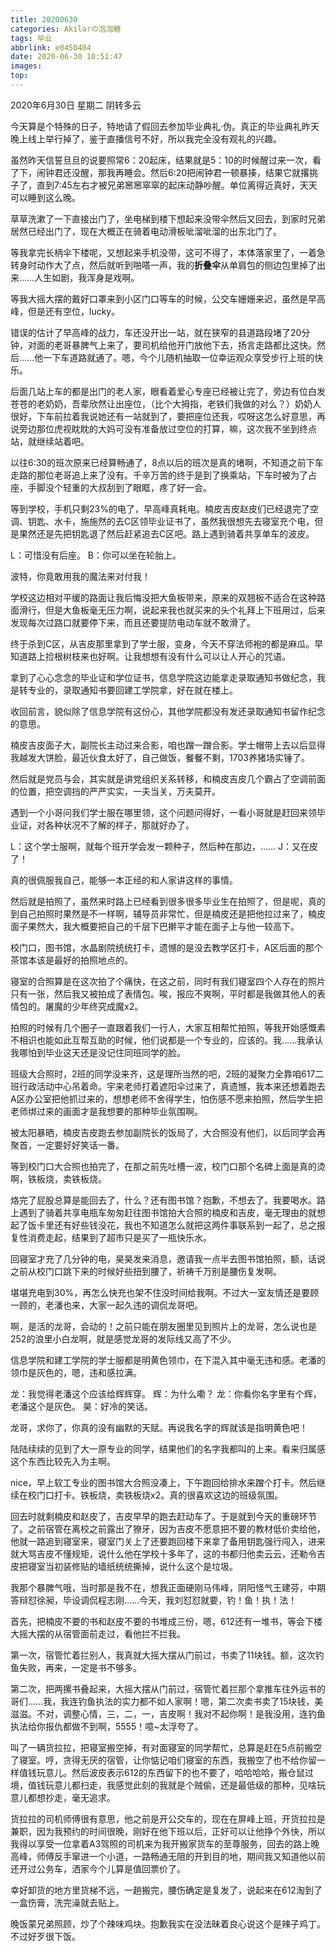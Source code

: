 ```yaml
---
title: 20200630
categories: Akilarの泡泡糖
tags: 毕业
abbrlink: e0450404
date: 2020-06-30 10:51:47
images:
top:
---
```

2020年6月30日 星期二 阴转多云

今天算是个特殊的日子，特地请了假回去参加毕业典礼·伪。真正的毕业典礼昨天晚上线上举行掉了，鉴于直播信号不好，所以我完全没有观礼的兴趣。

虽然昨天信誓旦旦的说要照常6：20起床，结果就是5：10的时候醒过来一次，看了下，闹钟君还没醒，那我再睡会。然后6:20把闹钟君一顿暴揍，结果它就撂挑子了，直到7:45左右才被兄弟窸窸窣窣的起床动静吵醒。单位离得近真好，天天可以睡到这么晚。

草草洗漱了一下直接出门了，坐电梯到楼下想起来没带伞然后又回去，到家时兄弟居然已经出门了，现在大概正在骑着电动滑板呲溜呲溜的出东北门了。

等我拿完长柄伞下楼呢，又想起来手机没带，这可不得了，本体落家里了，一着急转身时动作大了点，然后就听到啪嗒一声，我的**折叠伞**从单肩包的侧边包里掉了出来……人生如剧，我浑身是戏啊。

等我大摇大摆的戴好口罩来到小区门口等车的时候，公交车姗姗来迟，虽然是早高峰，但是还有空位，lucky。

错误的估计了早高峰的战力，车还没开出一站，就在狭窄的县道路段堵了20分钟，对面的老哥暴脾气上来了，要司机给他开门放他下去，扬言走路都比这快。然后……他一下车道路就通了。嗯，今个儿随机抽取一位幸运观众享受步行上班的快乐。

后面几站上车的都是出门的老人家，眼看着爱心专座已经被让完了，旁边有位白发苍苍的老奶奶，吾辈欣然让出座位，（比个大拇指，老铁们我做的对么？）奶奶人很好，下车前拉着我说她还有一站就到了，要把座位还我，哎呀这怎么好意思，再说旁边那位虎视眈眈的大妈可没有准备放过空位的打算，嘛，这次我不坐到终点站，就继续站着吧。

以往6:30的班次原来已经算畅通了，8点以后的班次是真的堵啊，不知道之前下车走路的那位老哥追上来了没有。千辛万苦的终于是到了换乘站，下车时被为了占座，手脚没个轻重的大叔刮到了眼眶，疼了好一会。

等到学校，手机只剩23%的电了，早高峰真耗电。楠皮吉皮赵皮们已经退完了空调、钥匙、水卡，施施然的去C区领毕业证书了，虽然我很想先去寝室充个电，但是果然还是先把钥匙退了然后赶紧追去C区吧。路上遇到骑着共享单车的波皮。

L：可惜没有后座。
B：你可以坐在轮胎上。

波特，你竟敢用我的魔法来对付我！

学校这边相对平缓的路面让我后悔没把大鱼板带来，原来的双翘板不适合在这种路面滑行，但是大鱼板毫无压力啊，说起来我也就买来的头个礼拜上下班用过，后来发现每次过路口就要停下来，而且还要提防电动车就不敢滑了。

终于杀到C区，从吉皮那里拿到了学士服，变身，今天不穿法师袍的都是麻瓜。早知道路上捡根树枝来也好啊。让我想想有没有什么可以让人开心的咒语。

拿到了心心念念的毕业证和学位证书，信息学院这边能拿走录取通知书做纪念，我是转专业的，录取通知书要回建工学院拿，好在就在楼上。

收回前言，貌似除了信息学院有这份心，其他学院都没有发还录取通知书留作纪念的意思。

楠皮吉皮面子大，副院长主动过来合影，咱也蹭一蹭合影。学士帽带上去以后显得我越发大饼脸，最近伙食太好了，自己做饭，餐餐不剩，1703养猪场实锤了。

然后就是党员与会，其实就是讲党组织关系转移，和楠皮吉皮几个霸占了空调前面的位置，把空调挡的严严实实，一夫当关，万夫莫开。

遇到一个小哥问我们学士服在哪里领，这个问题问得好，一看小哥就是赶回来领毕业证，对各种状况不了解的样子，那就好办了。

L：这个学士服啊，就每个班开学会发一颗种子，然后种在那边，……
J：又在皮了！

真的很佩服我自己，能够一本正经的和人家讲这样的事情。

然后就是拍照了，虽然来时路上已经看到很多很多毕业生在拍照了，但是呢，真的到自己拍照时果然是不一样啊，辅导员非常忙，但是楠皮还是把他拉过来了，楠皮面子果然大，我大概要把自己的千层下巴擀平才能在面子上与他一较高下。

校门口，图书馆，水晶剧院统统打卡，遗憾的是没去教学区打卡，A区后面的那个茶馆本该是最好的拍照地点的。

寝室的合照算是在这次拍了个痛快，在这之前，同时有我们寝室四个人存在的照片只有一张，然后我又被拍成了表情包。唉，报应不爽啊，平时都是我做其他人的表情包的。屠魔的少年终究成魔x2。

拍照的时候有几个圈子一直跟着我们一行人，大家互相帮忙拍照，等我开始感慨素不相识也能如此互帮互助的时候，他们说都是一个专业的，应该的。我……我承认我哪怕到毕业这天还是没记住同班同学的脸。

班级大合照时，2班的同学没来齐，这是理所当然的吧，2班的凝聚力全靠咱617二班行政活动中心吊着命。宇来老师打着遮阳伞过来了，真遗憾，我本来还想着跑去A区办公室把他抓过来的，想想老师不舍得学生，怕伤感不愿来拍照，然后学生把老师绑过来的画面才是我想要的那种毕业氛围啊。

被太阳暴晒，楠皮吉皮跑去参加副院长的饭局了，大合照没有他们，以后同学会再聚首，一定要好好笑话一番。

等到校门口大合照也拍完了，在那之前先吐槽一波，校门口那个名碑上面是真的烫啊，铁板烧，卖铁板烧。

烙完了屁股总算是能回去了，什么？还有图书馆？抱歉，不想去了。我要喝水。路上遇到了骑着共享电瓶车匆匆赶往图书馆拍大合照的楠皮和吉皮，毫无理由的就想起了饭卡里还有好些钱没花，我也不知道怎么就把这两件事联系到一起了，总之报复性消费走起，结果到了超市只是买了一瓶快乐水。

回寝室才充了几分钟的电，昊昊发来消息，邀请我一点半去图书馆拍照，额，话说之前从校门口跳下来的时候好些扭到腰了，祈祷千万别是腰伤复发啊。

堪堪充电到30%，再怎么快充也架不住没时间给我啊。不过大一室友情还是要顾一顾的，老潘也来，大家一起久违的调侃龙哥吧。

啊，是活的龙哥，会动的！之前只能在朋友圈里见到照片上的龙哥，怎么说也是252的浪里小白龙啊，就是感觉龙哥的发际线又高了不少。

信息学院和建工学院的学士服都是明黄色领巾，在下混入其中毫无违和感。老潘的领巾是灰色的，嗯，违和感拉满。

龙：我觉得老潘这个应该给辉辉穿。
辉：为什么嘞？
龙：你看你名字里有个辉，老潘这个是灰色。
昊：好冷的笑话。

龙哥，求你了，你真的没有幽默的天赋。再说我名字的辉就该是指明黄色吧！

陆陆续续的见到了大一原专业的同学，结果他们的名字我都叫的上来。看来归属感这个东西比较先入为主啊。

nice，早上软工专业的图书馆大合照没凑上，下午跑回给排水来蹭个打卡。然后继续在校门口打卡。铁板烧，卖铁板烧x2。真的很喜欢这边的班级氛围。

回去时就剩楠皮和赵皮了，吉皮早早的跑去赶动车了。于是就到今天的重磅环节了。之前宿管在离校之前露出了獠牙，因为吉皮不愿意把不要的教材低价卖给他，他就一路追到寝室来，寝室门关上了还要跑回楼下来拿了备用钥匙强行闯入，进来就大骂吉皮不懂规矩，说什么他在学校十多年了，这的书都归他卖云云，还勒令吉皮把寝室当初装修贴的墙纸统统撕掉，说什么这个是垃圾。

我那个暴脾气哦，当时那是我不在，想我正面硬刚马伟峰，阴阳怪气王建芬，中期答辩怼徐昶，毕设调侃程志刚……今天，我刘怼怼就要，钓！鱼！执！法！

首先，把楠皮不要的书和赵皮不要的书堆成三份，嗯，612还有一堆书，等会下楼大摇大摆的从宿管面前走过，看他拦不拦我。

第一次，宿管忙着拦别人，我真就大摇大摆从门前过，书卖了11块钱。额，这次钓鱼失败，再来，一定是书不够多。

第二次，把两摞书叠起来，大摇大摆从门前过，宿管忙着拦那个拿推车往外运书的哥们……我，我连钓鱼执法的实力都不如人家啊！嗯，第二次卖书卖了15块钱，美滋滋。不对，调整心情，三，二，一，吉皮啊！我对不起你啊！是我没用，连钓鱼执法给你报仇都做不到啊，5555！噫~太浮夸了。

叫了一辆货拉拉，把寝室搬空掉，有对面寝室的同学帮忙，总算是赶在5点前搬空了寝室。哼，贪得无厌的宿管，让你惦记咱们寝室的东西，我搬空了也不给你留一样值钱玩意儿。然后波皮表示612的东西留下的也不要了，哈哈哈哈，搬仓鼠过境，值钱玩意儿都扫走，我感觉此刻的我就是个贼偷，还是最低级的那种，见啥玩意儿都想抄走，毫无追求。

货拉拉的司机师傅很有意思，他之前是开公交车的，现在在屏峰上班，开货拉拉是兼职，因为我预约的时间很晚，刚好在他下班以后，正好可以让他挣个外快，所以我得以享受一位拿着A3驾照的司机来为我开搬家货车的至尊服务，回去的路上晚高峰，师傅反手窜进一个小道，一路畅通无阻的开到目的地，期间我又知道他以前还开过公务车，洒家今个儿算是值回票价了。

幸好卸货的地方里货梯不远，一趟搬完，腰伤确定是复发了，说起来在612淘到了一盒伤膏，洗完澡就去贴上。

晚饭蒙兄弟照顾，炒了个辣味鸡块。抱歉我实在没法昧着良心说这个是辣子鸡丁。不过好歹很下饭。
